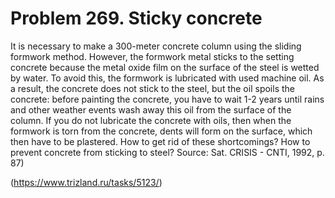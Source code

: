 # Problem 269. Sticky concrete

It is necessary to make a 300-meter concrete column using the sliding formwork method. However, the formwork metal sticks to the setting concrete because the metal oxide film on the surface of the steel is wetted by water. To avoid this, the formwork is lubricated with used machine oil. As a result, the concrete does not stick to the steel, but the oil spoils the concrete: before painting the concrete, you have to wait 1-2 years until rains and other weather events wash away this oil from the surface of the column. If you do not lubricate the concrete with oils, then when the formwork is torn from the concrete, dents will form on the surface, which then have to be plastered. How to get rid of these shortcomings? How to prevent concrete from sticking to steel? Source: Sat. CRISIS - CNTI, 1992, p. 87)

(https://www.trizland.ru/tasks/5123/)